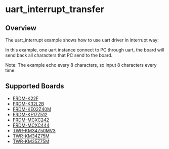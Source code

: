 # uart_interrupt_transfer

## Overview
The uart_interrupt example shows how to use uart driver in interrupt way:

In this example, one uart instance connect to PC through uart, the board will
send back all characters that PC send to the board.

Note: The example echo every 8 characters, so input 8 characters every time.

## Supported Boards
- [FRDM-K22F](../../../_boards/frdmk22f/driver_examples/uart/interrupt_transfer/example_board_readme.md)
- [FRDM-K32L2B](../../../_boards/frdmk32l2b/driver_examples/uart/interrupt_transfer/example_board_readme.md)
- [FRDM-KE02Z40M](../../../_boards/frdmke02z40m/driver_examples/uart/interrupt_transfer/example_board_readme.md)
- [FRDM-KE17Z512](../../../_boards/frdmke17z512/driver_examples/uart/interrupt_transfer/example_board_readme.md)
- [FRDM-MCXC242](../../../_boards/frdmmcxc242/driver_examples/uart/interrupt_transfer/example_board_readme.md)
- [FRDM-MCXC444](../../../_boards/frdmmcxc444/driver_examples/uart/interrupt_transfer/example_board_readme.md)
- [TWR-KM34Z50MV3](../../../_boards/twrkm34z50mv3/driver_examples/uart/interrupt_transfer/example_board_readme.md)
- [TWR-KM34Z75M](../../../_boards/twrkm34z75m/driver_examples/uart/interrupt_transfer/example_board_readme.md)
- [TWR-KM35Z75M](../../../_boards/twrkm35z75m/driver_examples/uart/interrupt_transfer/example_board_readme.md)
